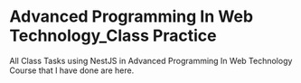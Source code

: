 # Advanced Programming In Web Technology_Class Practice
 All Class Tasks using NestJS in Advanced Programming In Web Technology Course that I have done are here.
